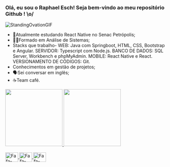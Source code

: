 ### Olá, eu sou o Raphael Esch! Seja bem-vindo ao meu repositório Github ! \o/
![StandingOvationGIF](https://user-images.githubusercontent.com/37152773/144737532-d89a0f6e-aabd-4acc-980b-48977f09927a.gif) 


- 📘Atualmente estudando React Native no Senac Petrópolis;
- 👨‍🎓Formado em Análise de Sistemas;
- Stacks que trabalho-
  WEB: Java com Springboot, HTML, CSS, Bootstrap e Angular.
  SERVIDOR: Typescript com Node.js.
  BANCO DE DADOS: SQL Server, Workbench e phpMyAdmin.
  MOBILE: React Native e React.
  VERSIONAMENTO DE CÓDIGOS: Git. 
- Conhecimentos em gestão de projetos;
- 🗣️Sei conversar em inglês;
- ☕Team café.

<div> 
  <a href="https://github.com/GitGitFafa">
  <img height="180em" src="https://github-readme-stats.vercel.app/api?username=GitGitFafa&show_icons=true&theme=dark&include_all_commits=true&count_private=true"/>
    <img height="180em" src="https://github-readme-stats.vercel.app/api/top-langs/?username=GitGitFafa&layout=compact&langs_count=16&theme=dark"/>
</div>
  
  <div style="display: inline_block"><br>
    <img align="center" alt="Fafa-HTML5" height="30" width="40" src="https://cdn.jsdelivr.net/gh/devicons/devicon/icons/html5/html5-original.svg"/>
    <img align="center" alt="Fafa-CSS" height="30" width="40" src="https://cdn.jsdelivr.net/gh/devicons/devicon/icons/css3/css3-original.svg"/>
    <img align="center" alt="Fafa-Javascript" height="30" width="40" src="https://cdn.jsdelivr.net/gh/devicons/devicon/icons/javascript/javascript-original.svg"/>
  </div>
 
 ##
